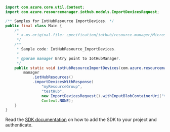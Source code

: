 ```java
import com.azure.core.util.Context;
import com.azure.resourcemanager.iothub.models.ImportDevicesRequest;

/** Samples for IotHubResource ImportDevices. */
public final class Main {
    /*
     * x-ms-original-file: specification/iothub/resource-manager/Microsoft.Devices/stable/2021-07-02/examples/iothub_importdevices.json
     */
    /**
     * Sample code: IotHubResource_ImportDevices.
     *
     * @param manager Entry point to IotHubManager.
     */
    public static void iotHubResourceImportDevices(com.azure.resourcemanager.iothub.IotHubManager manager) {
        manager
            .iotHubResources()
            .importDevicesWithResponse(
                "myResourceGroup",
                "testHub",
                new ImportDevicesRequest().withInputBlobContainerUri("testBlob").withOutputBlobContainerUri("testBlob"),
                Context.NONE);
    }
}
```

Read the [SDK documentation](https://github.com/Azure/azure-sdk-for-java/blob/azure-resourcemanager-iothub_1.2.0-beta.1/sdk/iothub/azure-resourcemanager-iothub/README.md) on how to add the SDK to your project and authenticate.
